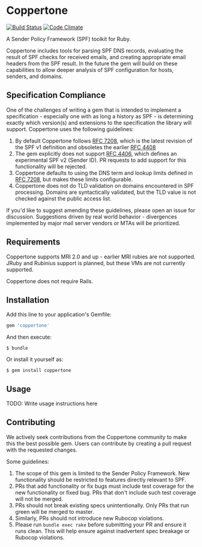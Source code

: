 # Coppertone

[![Build Status](https://travis-ci.org/petergoldstein/coppertone.svg?branch=master)](https://travis-ci.org/petergoldstein/coppertone)
[![Code Climate](https://codeclimate.com/github/petergoldstein/coppertone/badges/gpa.svg)](https://codeclimate.com/github/petergoldstein/coppertone)

A Sender Policy Framework (SPF) toolkit for Ruby.

Coppertone includes tools for parsing SPF DNS records, evaluating the result of SPF checks for received emails, and creating appropriate email headers from the SPF result.  In the future the gem will build on these capabilities to allow deeper analysis of SPF configuration for hosts, senders, and domains.

## Specification Compliance

One of the challenges of writing a gem that is intended to implement a specification - especially one with as long a history as SPF - is determining exactly which version(s) and extensions to the specification the library will support.  Coppertone uses the following guidelines:

1. By default Coppertone follows [RFC 7208](http://tools.ietf.org/html/rfc7208), which is the latest revision of the SPF v1 definition and obsoletes the earlier [RFC 4408](http://tools.ietf.org/html/rfc4408)
2. The gem explicitly does not support [RFC 4406](http://tools.ietf.org/html/rfc4406), which defines an experimental SPF v2 (Sender ID).  PR requests to add support for this functionality will be rejected.
3. Coppertone defaults to using the DNS term and lookup limits defined in [RFC 7208](http://tools.ietf.org/html/rfc7208#section-4.6.4), but makes these limits configurable.
4. Coppertone does not do TLD validation on domains encountered in SPF processing.  Domains are syntactically validated, but the TLD value is not checked against the public access list.

If you'd like to suggest amending these guidelines, please open an issue for discussion.  Suggestions driven by real world behavior - divergences implemented by major mail server vendors or MTAs will be prioritized.

## Requirements

Coppertone supports MRI 2.0 and up - earlier MRI rubies are not supported.  JRuby and Rubinius support is planned, but these VMs are not currently supported.

Coppertone does not require Rails.

## Installation

Add this line to your application's Gemfile:

```ruby
gem 'coppertone'
```

And then execute:

    $ bundle

Or install it yourself as:

    $ gem install coppertone

## Usage

TODO: Write usage instructions here

## Contributing

We actively seek contributions from the Coppertone community to make this the best possible gem.  Users can contribute by creating a pull request with the requested changes.

Some guidelines:

1. The scope of this gem is limited to the Sender Policy Framework.  New functionality should be restricted to features directly relevant to SPF.
2. PRs that add functionality or fix bugs must include test coverage for the new functionality or fixed bug.  PRs that don't include such test coverage will not be merged.
3. PRs should not break existing specs unintentionally.  Only PRs that run green will be merged to master.
4. Similarly, PRs should not introduce new Rubocop violations.
5. Please run `bundle exec rake` before submitting your PR and ensure it runs clean.  This will help ensure against inadvertent spec breakage or Rubocop violations.
